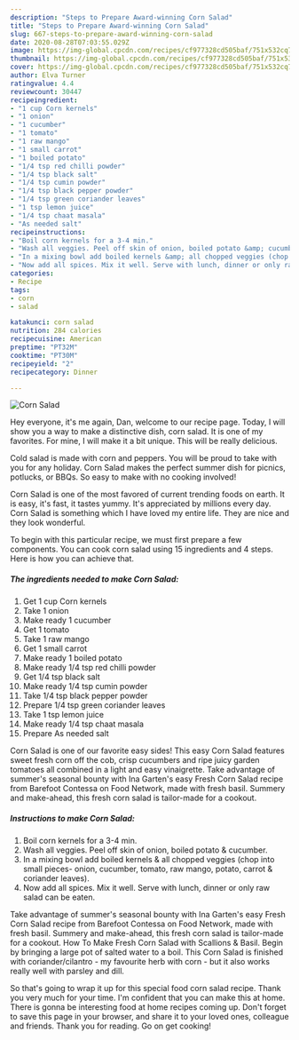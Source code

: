```yaml
---
description: "Steps to Prepare Award-winning Corn Salad"
title: "Steps to Prepare Award-winning Corn Salad"
slug: 667-steps-to-prepare-award-winning-corn-salad
date: 2020-08-28T07:03:55.029Z
image: https://img-global.cpcdn.com/recipes/cf977328cd505baf/751x532cq70/corn-salad-recipe-main-photo.jpg
thumbnail: https://img-global.cpcdn.com/recipes/cf977328cd505baf/751x532cq70/corn-salad-recipe-main-photo.jpg
cover: https://img-global.cpcdn.com/recipes/cf977328cd505baf/751x532cq70/corn-salad-recipe-main-photo.jpg
author: Elva Turner
ratingvalue: 4.4
reviewcount: 30447
recipeingredient:
- "1 cup Corn kernels"
- "1 onion"
- "1 cucumber"
- "1 tomato"
- "1 raw mango"
- "1 small carrot"
- "1 boiled potato"
- "1/4 tsp red chilli powder"
- "1/4 tsp black salt"
- "1/4 tsp cumin powder"
- "1/4 tsp black pepper powder"
- "1/4 tsp green coriander leaves"
- "1 tsp lemon juice"
- "1/4 tsp chaat masala"
- "As needed salt"
recipeinstructions:
- "Boil corn kernels for a 3-4 min."
- "Wash all veggies. Peel off skin of onion, boiled potato &amp; cucumber."
- "In a mixing bowl add boiled kernels &amp; all chopped veggies (chop into small pieces- onion, cucumber, tomato, raw mango, potato, carrot &amp; coriander leaves)."
- "Now add all spices. Mix it well. Serve with lunch, dinner or only raw salad can be eaten."
categories:
- Recipe
tags:
- corn
- salad

katakunci: corn salad 
nutrition: 284 calories
recipecuisine: American
preptime: "PT32M"
cooktime: "PT30M"
recipeyield: "2"
recipecategory: Dinner

---
```



![Corn Salad](https://img-global.cpcdn.com/recipes/cf977328cd505baf/751x532cq70/corn-salad-recipe-main-photo.jpg)

Hey everyone, it's me again, Dan, welcome to our recipe page. Today, I will show you a way to make a distinctive dish, corn salad. It is one of my favorites. For mine, I will make it a bit unique. This will be really delicious.

Cold salad is made with corn and peppers. You will be proud to take with you for any holiday. Corn Salad makes the perfect summer dish for picnics, potlucks, or BBQs. So easy to make with no cooking involved!

Corn Salad is one of the most favored of current trending foods on earth. It is easy, it's fast, it tastes yummy. It's appreciated by millions every day. Corn Salad is something which I have loved my entire life. They are nice and they look wonderful.


To begin with this particular recipe, we must first prepare a few components. You can cook corn salad using 15 ingredients and 4 steps. Here is how you can achieve that.

<!--inarticleads1-->

##### The ingredients needed to make Corn Salad:

1. Get 1 cup Corn kernels
1. Take 1 onion
1. Make ready 1 cucumber
1. Get 1 tomato
1. Take 1 raw mango
1. Get 1 small carrot
1. Make ready 1 boiled potato
1. Make ready 1/4 tsp red chilli powder
1. Get 1/4 tsp black salt
1. Make ready 1/4 tsp cumin powder
1. Take 1/4 tsp black pepper powder
1. Prepare 1/4 tsp green coriander leaves
1. Take 1 tsp lemon juice
1. Make ready 1/4 tsp chaat masala
1. Prepare As needed salt


Corn Salad is one of our favorite easy sides! This easy Corn Salad features sweet fresh corn off the cob, crisp cucumbers and ripe juicy garden tomatoes all combined in a light and easy vinaigrette. Take advantage of summer&#39;s seasonal bounty with Ina Garten&#39;s easy Fresh Corn Salad recipe from Barefoot Contessa on Food Network, made with fresh basil. Summery and make-ahead, this fresh corn salad is tailor-made for a cookout. 

<!--inarticleads2-->

##### Instructions to make Corn Salad:

1. Boil corn kernels for a 3-4 min.
1. Wash all veggies. Peel off skin of onion, boiled potato &amp; cucumber.
1. In a mixing bowl add boiled kernels &amp; all chopped veggies (chop into small pieces- onion, cucumber, tomato, raw mango, potato, carrot &amp; coriander leaves).
1. Now add all spices. Mix it well. Serve with lunch, dinner or only raw salad can be eaten.


Take advantage of summer&#39;s seasonal bounty with Ina Garten&#39;s easy Fresh Corn Salad recipe from Barefoot Contessa on Food Network, made with fresh basil. Summery and make-ahead, this fresh corn salad is tailor-made for a cookout. How To Make Fresh Corn Salad with Scallions &amp; Basil. Begin by bringing a large pot of salted water to a boil. This Corn Salad is finished with coriander/cilantro - my favourite herb with corn - but it also works really well with parsley and dill. 

So that's going to wrap it up for this special food corn salad recipe. Thank you very much for your time. I'm confident that you can make this at home. There is gonna be interesting food at home recipes coming up. Don't forget to save this page in your browser, and share it to your loved ones, colleague and friends. Thank you for reading. Go on get cooking!
